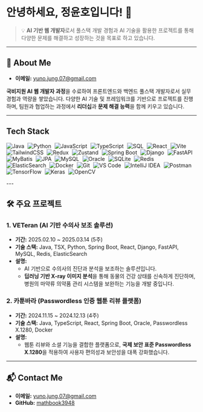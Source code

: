 # 안녕하세요, 정윤호입니다! 👋

> 💡 **AI 기반 웹 개발자**로서 풀스택 개발 경험과 AI 기술을 활용한 프로젝트를 통해 다양한 문제를 해결하고 성장하는 것을 목표로 하고 있습니다.

---

## 🌱 About Me
- **이메일:** yuno.jung.07@gmail.com

**국비지원 AI 웹 개발자 과정**을 수료하여 프론트엔드와 백엔드 풀스택 개발자로서 실무 경험과 역량을 쌓았습니다. 다양한 AI 기술 및 프레임워크를 기반으로 프로젝트를 진행하며, 팀원과 협업하는 과정에서 **리더십**과 **문제 해결 능력**을 함께 키우고 있습니다.

---

## Tech Stack
<p align="left">
  <!-- 언어 -->
  <img src="https://img.shields.io/badge/Language-Java-%23ED8B00.svg?style=flat&logo=openjdk&logoColor=white" alt="Java" style="margin-right: 5px;">
  <img src="https://img.shields.io/badge/Language-Python-%2314354C.svg?style=flat&logo=python&logoColor=white" alt="Python" style="margin-right: 5px;">
  <img src="https://img.shields.io/badge/Language-JavaScript-%23F7DF1E.svg?style=flat&logo=javascript&logoColor=black" alt="JavaScript" style="margin-right: 5px;">
  <img src="https://img.shields.io/badge/Language-TypeScript-%23007ACC.svg?style=flat&logo=typescript&logoColor=white" alt="TypeScript" style="margin-right: 5px;">
  <img src="https://img.shields.io/badge/Language-SQL-%23025E8C.svg?style=flat&logo=sqlite&logoColor=white" alt="SQL" style="margin-right: 5px;">
  
  <!-- 프론트엔드 -->
  <img src="https://img.shields.io/badge/Framework-React-%2361DAFB.svg?style=flat&logo=react&logoColor=black" alt="React" style="margin-right: 5px;">
  <img src="https://img.shields.io/badge/Framework-Vite-%23646CFF.svg?style=flat&logo=vite&logoColor=white" alt="Vite" style="margin-right: 5px;">
  <img src="https://img.shields.io/badge/Framework-TailwindCSS-%2338B2AC.svg?style=flat&logo=tailwind-css&logoColor=white" alt="TailwindCSS" style="margin-right: 5px;">
  <img src="https://img.shields.io/badge/State%20Management-Redux-%23764ABC.svg?style=flat&logo=redux&logoColor=white" alt="Redux" style="margin-right: 5px;">
  <img src="https://img.shields.io/badge/State%20Management-Zustand-%234593D1.svg?style=flat&logo=zustand&logoColor=white" alt="Zustand" style="margin-right: 5px;">

  <!-- 백엔드 -->
  <img src="https://img.shields.io/badge/Framework-Spring%20Boot-%236DB33F.svg?style=flat&logo=spring-boot&logoColor=white" alt="Spring Boot" style="margin-right: 5px;">
  <img src="https://img.shields.io/badge/Framework-Django-%23092E20.svg?style=flat&logo=django&logoColor=white" alt="Django" style="margin-right: 5px;">
  <img src="https://img.shields.io/badge/Framework-FastAPI-%2300C7B7.svg?style=flat&logo=fastapi&logoColor=white" alt="FastAPI" style="margin-right: 5px;">
  <img src="https://img.shields.io/badge/ORM-MyBatis-%23E6531A.svg?style=flat&logo=apache&logoColor=white" alt="MyBatis" style="margin-right: 5px;">
  <img src="https://img.shields.io/badge/ORM-JPA%20(Hibernate)-%236C3F87.svg?style=flat&logo=hibernate&logoColor=white" alt="JPA" style="margin-right: 5px;">

  <!-- 데이터베이스 -->
  <img src="https://img.shields.io/badge/Database-MySQL-%234479A1.svg?style=flat&logo=mysql&logoColor=white" alt="MySQL" style="margin-right: 5px;">
  <img src="https://img.shields.io/badge/Database-Oracle-%23F80000.svg?style=flat&logo=oracle&logoColor=white" alt="Oracle" style="margin-right: 5px;">
  <img src="https://img.shields.io/badge/Database-SQLite-%23003B57.svg?style=flat&logo=sqlite&logoColor=white" alt="SQLite" style="margin-right: 5px;">
  <img src="https://img.shields.io/badge/Database-Redis-%23DC382D.svg?style=flat&logo=redis&logoColor=white" alt="Redis" style="margin-right: 5px;">
  <img src="https://img.shields.io/badge/Search-ElasticSearch-%23005571.svg?style=flat&logo=elasticsearch&logoColor=white" alt="ElasticSearch" style="margin-right: 5px;">

  <!-- DevOps & 도구 -->
  <img src="https://img.shields.io/badge/Container-Docker-%232496ED.svg?style=flat&logo=docker&logoColor=white" alt="Docker" style="margin-right: 5px;">
  <img src="https://img.shields.io/badge/Version%20Control-Git-%23F05032.svg?style=flat&logo=git&logoColor=white" alt="Git" style="margin-right: 5px;">
  <img src="https://img.shields.io/badge/IDE-VS%20Code-%23007ACC.svg?style=flat&logo=visual-studio-code&logoColor=white" alt="VS Code" style="margin-right: 5px;">
  <img src="https://img.shields.io/badge/IDE-IntelliJ%20IDEA-%23000000.svg?style=flat&logo=intellij-idea&logoColor=white" alt="IntelliJ IDEA" style="margin-right: 5px;">
  <img src="https://img.shields.io/badge/API%20Testing-Postman-%23FF6C37.svg?style=flat&logo=postman&logoColor=white" alt="Postman" style="margin-right: 5px;">

  <!-- 머신러닝/AI -->
  <img src="https://img.shields.io/badge/ML%20Framework-TensorFlow-%23FF6F00.svg?style=flat&logo=tensorflow&logoColor=white" alt="TensorFlow" style="margin-right: 5px;">
  <img src="https://img.shields.io/badge/ML%20Framework-Keras-%23D00000.svg?style=flat&logo=keras&logoColor=white" alt="Keras" style="margin-right: 5px;">
  <img src="https://img.shields.io/badge/Computer%20Vision-OpenCV-%235C3EE8.svg?style=flat&logo=opencv&logoColor=white" alt="OpenCV" style="margin-right: 5px;">
</p>
---

## 🛠️ 주요 프로젝트
### 1. **VETeran** (AI 기반 수의사 보조 솔루션)
- **기간:** 2025.02.10 ~ 2025.03.14 (5주)
- **기술 스택:** Java, TSX, Python, Spring Boot, React, Django, FastAPI, MySQL, Redis, ElasticSearch
- **설명:** 
  - AI 기반으로 수의사의 진단과 분석을 보조하는 솔루션입니다.
  - **딥러닝 기반 X-ray 이미지 분석**을 통해 동물의 건강 상태를 신속하게 진단하며, 병원의 마약류 의약품 관리 시스템을 보완하는 기능을 개발 중입니다.

### 2. **카툰바라** (Passwordless 인증 웹툰 리뷰 플랫폼)
- **기간:** 2024.11.15 ~ 2024.12.13 (4주)
- **기술 스택:** Java, TypeScript, React, Spring Boot, Oracle, Passwordless X.1280, Docker
- **설명:**
  - 웹툰 리뷰와 소셜 기능을 결합한 플랫폼으로, **국제 보안 표준 Passwordless X.1280**을 적용하여 사용자 편의성과 보안성을 대폭 강화했습니다.
  
---

## 📬 Contact Me
- **이메일:** yuno.jung.07@gmail.com
- **GitHub:** [mathbook3948](https://github.com/mathbook3948)
